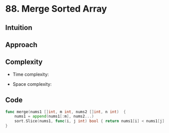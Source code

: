 # 88. Merge Sorted Array

## Intuition

## Approach
<!-- Describe your approach to solving the problem. -->

## Complexity

- Time complexity:
<!-- Add your time complexity here, e.g. $$O(n)$$ -->

- Space complexity:
<!-- Add your space complexity here, e.g. $$O(n)$$ -->

## Code

```go
func merge(nums1 []int, m int, nums2 []int, n int)  {
    nums1 = append(nums1[:m], nums2...)
    sort.Slice(nums1, func(i, j int) bool { return nums1[i] < nums1[j] })
}
```
